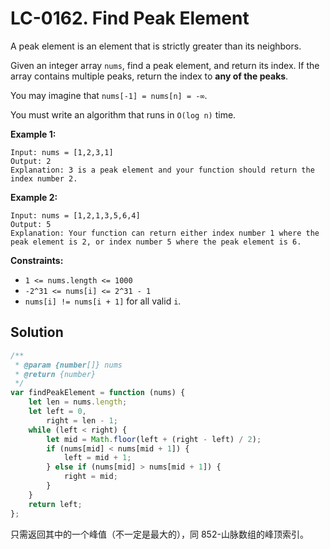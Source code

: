 # LC-0162. Find Peak Element

A peak element is an element that is strictly greater than its neighbors.

Given an integer array `nums`, find a peak element, and return its index. If the array contains multiple peaks, return the index to **any of the peaks**.

You may imagine that `nums[-1] = nums[n] = -∞`.

You must write an algorithm that runs in `O(log n)` time.

**Example 1:**

```
Input: nums = [1,2,3,1]
Output: 2
Explanation: 3 is a peak element and your function should return the index number 2.
```

**Example 2:**

```
Input: nums = [1,2,1,3,5,6,4]
Output: 5
Explanation: Your function can return either index number 1 where the peak element is 2, or index number 5 where the peak element is 6.
```

**Constraints:**

-   `1 <= nums.length <= 1000`
-   `-2^31 <= nums[i] <= 2^31 - 1`
-   `nums[i] != nums[i + 1]` for all valid `i`.

## Solution

```javascript
/**
 * @param {number[]} nums
 * @return {number}
 */
var findPeakElement = function (nums) {
    let len = nums.length;
    let left = 0,
        right = len - 1;
    while (left < right) {
        let mid = Math.floor(left + (right - left) / 2);
        if (nums[mid] < nums[mid + 1]) {
            left = mid + 1;
        } else if (nums[mid] > nums[mid + 1]) {
            right = mid;
        }
    }
    return left;
};
```

只需返回其中的一个峰值（不一定是最大的），同 852-山脉数组的峰顶索引。
